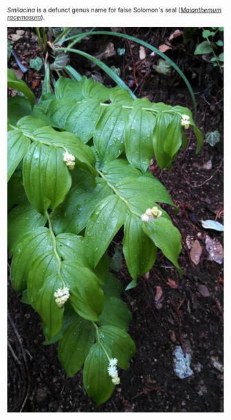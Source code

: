 *Smilacina* is a defunct genus name for false Solomon's seal ([*Maianthemum racemosum*](https://en.wikipedia.org/wiki/Maianthemum_racemosum)).

![*Maianthemum racemosum*](images/smilacina.jpg)